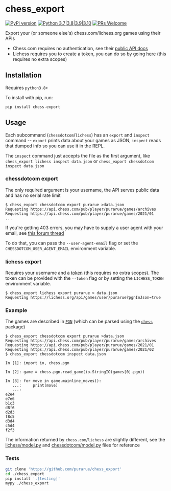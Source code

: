 # chess_export

[![PyPi version](https://img.shields.io/pypi/v/chess_export.svg)](https://pypi.python.org/pypi/chess_export) [![Python 3.7|3.8|3.9|3.10](https://img.shields.io/pypi/pyversions/chess_export.svg)](https://pypi.python.org/pypi/chess_export) [![PRs Welcome](https://img.shields.io/badge/PRs-welcome-brightgreen.svg?style=flat-square)](http://makeapullrequest.com)

Export your (or someone else's) chess.com/lichess.org games using their APIs

- Chess.com requires no authentication, see their [public API docs](https://www.chess.com/news/view/published-data-api)
- Lichess requires you to create a token, you can do so by going [here](https://lichess.org/account/oauth/token/create?description=lichess+export) (this requires no extra scopes)

## Installation

Requires `python3.8+`

To install with pip, run:

    pip install chess-export

## Usage

Each subcommand (`chessdotcom`/`lichess`) has an `export` and `inspect` command -- `export` prints data about your games as JSON, `inspect` reads that dumped info so you can use it in the REPL.

The `inspect` command just accepts the file as the first argument, like `chess_export lichess inspect data.json` or `chess_export chessdotcom inspect data.json`

### chessdotcom export

The only required argument is your username, the API serves public data and has no serial rate limit

```
$ chess_export chessdotcom export purarue >data.json
Requesting https://api.chess.com/pub/player/purarue/games/archives
Requesting https://api.chess.com/pub/player/purarue/games/2021/01
...
```

If you're getting 403 errors, you may have to supply a user agent with your email, see [this forum thread](https://www.chess.com/clubs/forum/view/error-403-in-member-profile)

To do that, you can pass the `--user-agent-email` flag or set the `CHESSDOTCOM_USER_AGENT_EMAIL` environment variable.

### lichess export

Requires your username and a [token](https://lichess.org/account/oauth/token/create?description=lichess+export) (this requires no extra scopes). The token can be provided with the `--token` flag or by setting the `LICHESS_TOKEN` environment variable.

```
$ chess_export lichess export purarue > data.json
Requesting https://lichess.org/api/games/user/purarue?pgnInJson=true
```

### Example

The games are described in [`PGN`](https://en.wikipedia.org/wiki/Portable_Game_Notation) (which can be parsed using the [`chess`](https://python-chess.readthedocs.io/en/latest/pgn.html) package)

```
$ chess_export chessdotcom export purarue >data.json
Requesting https://api.chess.com/pub/player/purarue/games/archives
Requesting https://api.chess.com/pub/player/purarue/games/2021/01
Requesting https://api.chess.com/pub/player/purarue/games/2021/02
$ chess_export chessdotcom inspect data.json

In [1]: import io, chess.pgn

In [2]: game = chess.pgn.read_game(io.StringIO(games[0].pgn))

In [3]: for move in game.mainline_moves():
   ...:     print(move)
   ...:
e2e4
e7e6
b1c3
d8f6
d2d3
f8c5
d3d4
c5d4
f2f3
```

The information returned by `chess.com`/`lichess` are slightly different, see the [lichess/model.py](chess_export/lichess/model.py) and [chessdotcom/model.py](chess_export/chessdotcom/model.py) files for reference

### Tests

```bash
git clone 'https://github.com/purarue/chess_export'
cd ./chess_export
pip install '.[testing]'
mypy ./chess_export
```

